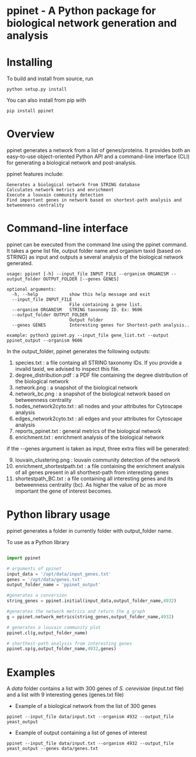 # ppinet - A Python package for biological network generation and analysis

# Installing

To build and install from source, run

```shell
python setup.py install
```
You can also install from pip with

```shell
pip install ppinet
``` 

# Overview

ppinet generates a network from a list of genes/proteins. It provides both an easy-to-use object-oriented Python API and a command-line interface (CLI) for generating a biological network and post-analysis.

ppinet features include:

    Generates a biological network from STRING database
    Calculates network metrics and enrichment
    Execute a louvain community detection
    Find important genes in network based on shortest-path analysis and betweenness centrality

# Command-line interface

ppinet can be executed from the command line using the ppinet command. It takes a gene list file, output folder name and organism taxid (based on STRING) as input and outputs a several analysis of the biological network generated. 

```
usage: ppinet [-h] --input_file INPUT_FILE --organism ORGANISM --output_folder OUTPUT_FOLDER [--genes GENES]

optional arguments:
  -h, --help            show this help message and exit
  --input_file INPUT_FILE
                        File containing a gene list.
  --organism ORGANISM   STRING taxonomy ID. Ex: 9606
  --output_folder OUTPUT_FOLDER
                        Output folder
  --genes GENES         Interesting genes for Shortest-path analysis..

example: python3 ppinet.py --input_file gene_list.txt --output ppinet_output --organism 9606
```
In the output_folder, ppinet generates the following outputs:

1. species.txt :  a file containg all STRING taxonomy IDs. If you provide a invalid taxid, we advised to inspect this file.
2. degree_distribution.pdf : a PDF file containing the degree distribution of the biological network
3. network.png : a snapshot of the biological network
4. network_bc.png : a snapshot of the biological network based on betweenness centrality 
5. nodes_network2cyto.txt : all nodes and your attributes for Cytoscape analysis
6. edges_network2cyto.txt : all edges and your attributes for Cytoscape analysis
7. reports_ppinet.txt : general metrics of the biological network
8. enrichment.txt : enrichment analysis of the biological network
  
if the --genes argument is taken as input, three extra files will be generated:

9. louvain_clustering.png :  louvain community detection of the network
10. enrichment_shortestpath.txt : a file containing the enrichment analysis of all genes present in all shorthest-path from interesting genes
11. shortestpath_BC.txt : a file containing all interesting genes and its betweenness centrality (bc). As higher the value of bc as more important the gene of interest becomes.
    
# Python library usage

ppinet generates a folder in currently folder with output_folder name. 

To use as a Python library

```python

import ppinet

# arguments of ppinet
input_data = '/opt/data/input_genes.txt'
genes = '/opt/data/genes.txt'
output_folder_name = 'ppinet_output'

#generates a conversion
string_genes = ppinet.initial(input_data,output_folder_name,4932)

#generates the network metrics and return the g graph
g = ppinet.network_metrics(string_genes,output_folder_name,4932)

# generates a louvain community plot
ppinet.cl(g,output_folder_name)

# shorthest-path analysis from interesting genes
ppinet.sp(g,output_folder_name,4932,genes)
```

# Examples

A *data* folder contains a list with 300 genes of *S. cerevisiae* (input.txt file) and a list with 9 interesting genes (genes.txt file)

* Example of a biological network from the list of 300 genes

```shell
ppinet --input_file data/input.txt --organism 4932 --output_file yeast_output
```

* Example of output containing a list of genes of interest

```shell
ppinet --input_file data/input.txt --organism 4932 --output_file yeast_output --genes data/genes.txt
```


